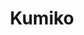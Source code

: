 ---
title: Kumiko
description: Anything related with the development and design of Kumiko
image: https://raw.githubusercontent.com/No767/Kumiko/dev/assets/kumiko-resized-round.svg

# Badge style
style:
    background: "#2a9d8f"
    color: "#fff"
---